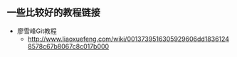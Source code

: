 


## 一些比较好的教程链接

+ 廖雪峰Git教程
    * <http://www.liaoxuefeng.com/wiki/0013739516305929606dd18361248578c67b8067c8c017b000>